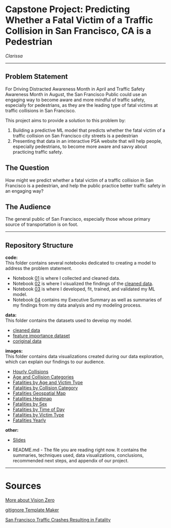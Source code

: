 # Capstone Project: Predicting Whether a Fatal Victim of a Traffic Collision in San Francisco, CA is a Pedestrian
*Clarissa*

---

## Problem Statement  
For Driving Distracted Awareness Month in April and Traffic Safety Awareness Month in August, the San Francisco Public could use an engaging way to become aware and more mindful of traffic safety, especially for pedestrians, as they are the leading type of fatal victims at traffic collisions in San Francisco. 
  
This project aims to provide a solution to this problem by:
1. Building a predictive ML model that predicts whether the fatal victim of a traffic collision on San Francisco city streets is a pedestrian
2. Presenting that data in an interactive PSA website that will help people, especially pedestrians, to become more aware and savvy about practicing traffic safety.

## The Question
How might we predict whether a fatal victim of a traffic collision in San Francisco is a pedestrian, and help the public practice better traffic safety in an engaging way?

## The Audience

The general public of San Francisco, especially those whose primary source of transportation is on foot.

---

## Repository Structure

**code:**  
This folder contains several notebooks dedicated to creating a model to address the problem statement.

- Notebook [01](./code/01-eda-fatalities.ipynb) is where I collected and cleaned data.
- Notebook [02](./code/02-data-viz-fatalities.ipynb) is where I visualized the findings of the [cleaned data](./data/cleaned_fatalities.csv).
- Notebook [03](./code/03-model-fit-train-eval.ipynb) is where I developed, fit, trained, and validated my ML model.
- Notebook [04](./code/04-findings-tech-report.ipynb) contains my Executive Summary as well as summaries of my findings from my data analysis and my modeling process.

**data:**  
This folder contains the datasets used to develop my model.

-  [cleaned data](./data/cleaned_fatalities.csv)
- [feature importance dataset](./data/feature-importance.csv)
- [coriginal data](./data/Traffic_Crashes_Resulting_in_Fatality_20250411.csv)

**images:**  
This folder contains data visualizations created during our data exploration, which can explain our findings to our audience.

- [Hourly Collisions](./images/fatal_collisions_by_hour.png)
- [Age and Collision Categories](./images/fatalities-age-collion-categories.png)
- [Fatalities by Age and Victim Type](./images/fatalities-by-age-victim-type-box-chart.png)
- [Fatalities by Collision Category](./images/fatalities-collision-category.png) 
- [Fatalities Geospatial Map](./images/fatalities_geographic.png)
- [Fatalities Heatmap](./images/fatalities-heatmap.png)
- [Fatalities by Sex](./images/fatalities-sex.png)
- [Fatalities by Time of Day](./images/fatalities-time-of-day.png)
- [Fatalities by Victim Type](./images/fatalities-victim-type.png)
- [Fatalities Yearly](./images/fatalities-yearly.png)

**other:**  

- [Slides](/slides.pdf)

- README.md - The file you are reading right now. It contains the summaries, techniques used, data visualizations, conclusions, recommended next steps, and appendix of our project.

---

# Sources  
[More about Vision Zero](https://www.visionzerosf.org/maps-data/)
  
[gitignore Template Maker](https://www.toptal.com/developers/gitignore/api/jupyternotebooks,macos,virtualenv,windows)  
  
[San Francisco Traffic Crashes Resulting in Fatality](https://data.sfgov.org/Public-Safety/Traffic-Crashes-Resulting-in-Fatality/dau3-4s8f/about_data)  
